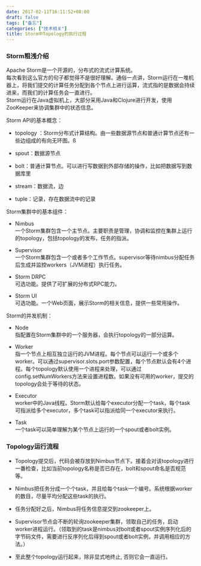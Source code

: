 ```yaml
---
date: 2017-02-11T16:11:52+08:00
draft: false
tags: ["备忘"]
categories: ["技术相关"]
title: Storm中Topology的执行过程
---
```


### Storm粗浅介绍

Apache Storm是一个开源的，分布式的流式计算系统。  
每次看到这么官方的句子都觉得不是很好理解。通俗一点讲，Storm运行在一堆机器上，将我们提交的计算任务分配到各个节点上进行运算，流式指的是数据会持续进来，而我们的计算任务会一直进行。  
Storm运行在Java虚拟机上，大部分采用Java和Clojure进行开发，使用ZooKeeper来协调集群中的状态信息。  

Storm API的基本概念：  

- topology ：Storm分布式计算结构。由一些数据源节点和普通计算节点还有一些边组成的有向无环图。ß

- spout：数据源节点

- bolt：普通计算节点。可以进行写数据到外部存储的操作，比如把数据写到数据库里

- stream：数据流，边

- tuple：记录，存在数据流中的记录

Storm集群中的基本组件：  

- Nimbus  
一个Storm集群包含一个主节点。主要职责是管理，协调和监控在集群上运行的topology，包括topology的发布，任务的指派。

- Supervisor  
一个Storm集群包含一个或者多个工作节点。supervisor等待nimbus分配任务后生成并监控workers（JVM进程）执行任务。

- Storm DRPC  
可选功能。提供了可扩展的分布式RPC能力。

- Storm UI  
可选功能。一个Web页面，展示Storm的相关信息，提供一些常用操作。

Storm的并发机制：

- Node  
指配置在Storm集群中的一个服务器，会执行topology的一部分运算。

- Worker  
指一个节点上相互独立运行的JVM进程。每个节点可以运行一个或多个worker。可以通过supervisor.slots.port参数配置，每个节点默认会有4个进程。每个topology默认使用一个进程来处理，可以通过config.setNumWorkers方法来设置进程数。如果没有可用的worker，提交的topology会处于等待的状态。

- Executor  
worker中的Java线程。Storm默认给每个executor分配一个task，每个task可指派给多个executor，多个task可以指派给同一个executor来执行。

- Task  
一个task可以简单理解为某个节点上运行的一个spout或者bolt实例。


### Topology运行流程  

- Topology提交后，代码会被存放到Nimbus节点下。接着会对该topology进行一番检查，比如当前topology名称是否已存在，bolt和spout命名是否规范等。

- Nimbus把任务分成一个个task，并且给每个task一个编号。系统根据worker的数目，尽量平均分配这些task的执行。 

- 任务分配好之后，Nimbus将任务信息提交到zookeeper上。

- Supervisor节点会不断的轮询zookeeper集群，领取自己的任务，启动worker进程运行。（领取到的task是nimbus对bolt或者spout实例序列化后的字节码文件，需要进行反序列化后得到spout或者bolt实例，并调用相应的方法。）

- 至此整个topology运行起来，除非显式地终止, 否则它会一直运行。